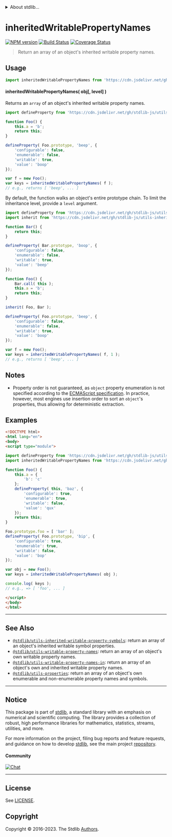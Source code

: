 <!--

@license Apache-2.0

Copyright (c) 2018 The Stdlib Authors.

Licensed under the Apache License, Version 2.0 (the "License");
you may not use this file except in compliance with the License.
You may obtain a copy of the License at

   http://www.apache.org/licenses/LICENSE-2.0

Unless required by applicable law or agreed to in writing, software
distributed under the License is distributed on an "AS IS" BASIS,
WITHOUT WARRANTIES OR CONDITIONS OF ANY KIND, either express or implied.
See the License for the specific language governing permissions and
limitations under the License.

-->


<details>
  <summary>
    About stdlib...
  </summary>
  <p>We believe in a future in which the web is a preferred environment for numerical computation. To help realize this future, we've built stdlib. stdlib is a standard library, with an emphasis on numerical and scientific computation, written in JavaScript (and C) for execution in browsers and in Node.js.</p>
  <p>The library is fully decomposable, being architected in such a way that you can swap out and mix and match APIs and functionality to cater to your exact preferences and use cases.</p>
  <p>When you use stdlib, you can be absolutely certain that you are using the most thorough, rigorous, well-written, studied, documented, tested, measured, and high-quality code out there.</p>
  <p>To join us in bringing numerical computing to the web, get started by checking us out on <a href="https://github.com/stdlib-js/stdlib">GitHub</a>, and please consider <a href="https://opencollective.com/stdlib">financially supporting stdlib</a>. We greatly appreciate your continued support!</p>
</details>

# inheritedWritablePropertyNames

[![NPM version][npm-image]][npm-url] [![Build Status][test-image]][test-url] [![Coverage Status][coverage-image]][coverage-url] <!-- [![dependencies][dependencies-image]][dependencies-url] -->

> Return an array of an object's inherited writable property names.



<section class="usage">

## Usage

<!-- eslint-disable id-length -->

```javascript
import inheritedWritablePropertyNames from 'https://cdn.jsdelivr.net/gh/stdlib-js/utils-inherited-writable-property-names@esm/index.mjs';
```

#### inheritedWritablePropertyNames( obj\[, level] )

Returns an `array` of an object's inherited writable property names.

<!-- eslint-disable id-length -->

```javascript
import defineProperty from 'https://cdn.jsdelivr.net/gh/stdlib-js/utils-define-property@esm/index.mjs';

function Foo() {
    this.a = 'b';
    return this;
}

defineProperty( Foo.prototype, 'beep', {
    'configurable': false,
    'enumerable': false,
    'writable': true,
    'value': 'boop'
});

var f = new Foo();
var keys = inheritedWritablePropertyNames( f );
// e.g., returns [ 'beep', ... ]
```

By default, the function walks an object's entire prototype chain. To limit the inheritance level, provide a `level` argument.

<!-- eslint-disable id-length -->

```javascript
import defineProperty from 'https://cdn.jsdelivr.net/gh/stdlib-js/utils-define-property@esm/index.mjs';
import inherit from 'https://cdn.jsdelivr.net/gh/stdlib-js/utils-inherit@esm/index.mjs';

function Bar() {
    return this;
}

defineProperty( Bar.prototype, 'boop', {
    'configurable': false,
    'enumerable': false,
    'writable': true,
    'value': 'beep'
});

function Foo() {
    Bar.call( this );
    this.a = 'b';
    return this;
}

inherit( Foo, Bar );

defineProperty( Foo.prototype, 'beep', {
    'configurable': false,
    'enumerable': false,
    'writable': true,
    'value': 'boop'
});

var f = new Foo();
var keys = inheritedWritablePropertyNames( f, 1 );
// e.g., returns [ 'beep', ... ]
```

</section>

<!-- /.usage -->

<section class="notes">

## Notes

-   Property order is not guaranteed, as `object` property enumeration is not specified according to the [ECMAScript specification][ecma-262-for-in]. In practice, however, most engines use insertion order to sort an `object`'s properties, thus allowing for deterministic extraction.

</section>

<!-- /.notes -->

<section class="examples">

## Examples

<!-- eslint-disable id-length -->

<!-- eslint no-undef: "error" -->

```html
<!DOCTYPE html>
<html lang="en">
<body>
<script type="module">

import defineProperty from 'https://cdn.jsdelivr.net/gh/stdlib-js/utils-define-property@esm/index.mjs';
import inheritedWritablePropertyNames from 'https://cdn.jsdelivr.net/gh/stdlib-js/utils-inherited-writable-property-names@esm/index.mjs';

function Foo() {
    this.a = {
        'b': 'c'
    };
    defineProperty( this, 'baz', {
        'configurable': true,
        'enumerable': true,
        'writable': false,
        'value': 'qux'
    });
    return this;
}

Foo.prototype.foo = [ 'bar' ];
defineProperty( Foo.prototype, 'bip', {
    'configurable': true,
    'enumerable': true,
    'writable': false,
    'value': 'bop'
});

var obj = new Foo();
var keys = inheritedWritablePropertyNames( obj );

console.log( keys );
// e.g., => [ 'foo', ... ]

</script>
</body>
</html>
```

</section>

<!-- /.examples -->

<!-- Section for related `stdlib` packages. Do not manually edit this section, as it is automatically populated. -->

<section class="related">

* * *

## See Also

-   <span class="package-name">[`@stdlib/utils-inherited-writable-property-symbols`][@stdlib/utils/inherited-writable-property-symbols]</span><span class="delimiter">: </span><span class="description">return an array of an object's inherited writable symbol properties.</span>
-   <span class="package-name">[`@stdlib/utils-writable-property-names`][@stdlib/utils/writable-property-names]</span><span class="delimiter">: </span><span class="description">return an array of an object's own writable property names.</span>
-   <span class="package-name">[`@stdlib/utils-writable-property-names-in`][@stdlib/utils/writable-property-names-in]</span><span class="delimiter">: </span><span class="description">return an array of an object's own and inherited writable property names.</span>
-   <span class="package-name">[`@stdlib/utils-properties`][@stdlib/utils/properties]</span><span class="delimiter">: </span><span class="description">return an array of an object's own enumerable and non-enumerable property names and symbols.</span>

</section>

<!-- /.related -->

<!-- Section for all links. Make sure to keep an empty line after the `section` element and another before the `/section` close. -->


<section class="main-repo" >

* * *

## Notice

This package is part of [stdlib][stdlib], a standard library with an emphasis on numerical and scientific computing. The library provides a collection of robust, high performance libraries for mathematics, statistics, streams, utilities, and more.

For more information on the project, filing bug reports and feature requests, and guidance on how to develop [stdlib][stdlib], see the main project [repository][stdlib].

#### Community

[![Chat][chat-image]][chat-url]

---

## License

See [LICENSE][stdlib-license].


## Copyright

Copyright &copy; 2016-2023. The Stdlib [Authors][stdlib-authors].

</section>

<!-- /.stdlib -->

<!-- Section for all links. Make sure to keep an empty line after the `section` element and another before the `/section` close. -->

<section class="links">

[npm-image]: http://img.shields.io/npm/v/@stdlib/utils-inherited-writable-property-names.svg
[npm-url]: https://npmjs.org/package/@stdlib/utils-inherited-writable-property-names

[test-image]: https://github.com/stdlib-js/utils-inherited-writable-property-names/actions/workflows/test.yml/badge.svg?branch=main
[test-url]: https://github.com/stdlib-js/utils-inherited-writable-property-names/actions/workflows/test.yml?query=branch:main

[coverage-image]: https://img.shields.io/codecov/c/github/stdlib-js/utils-inherited-writable-property-names/main.svg
[coverage-url]: https://codecov.io/github/stdlib-js/utils-inherited-writable-property-names?branch=main

<!--

[dependencies-image]: https://img.shields.io/david/stdlib-js/utils-inherited-writable-property-names.svg
[dependencies-url]: https://david-dm.org/stdlib-js/utils-inherited-writable-property-names/main

-->

[chat-image]: https://img.shields.io/gitter/room/stdlib-js/stdlib.svg
[chat-url]: https://app.gitter.im/#/room/#stdlib-js_stdlib:gitter.im

[stdlib]: https://github.com/stdlib-js/stdlib

[stdlib-authors]: https://github.com/stdlib-js/stdlib/graphs/contributors

[umd]: https://github.com/umdjs/umd
[es-module]: https://developer.mozilla.org/en-US/docs/Web/JavaScript/Guide/Modules

[deno-url]: https://github.com/stdlib-js/utils-inherited-writable-property-names/tree/deno
[umd-url]: https://github.com/stdlib-js/utils-inherited-writable-property-names/tree/umd
[esm-url]: https://github.com/stdlib-js/utils-inherited-writable-property-names/tree/esm
[branches-url]: https://github.com/stdlib-js/utils-inherited-writable-property-names/blob/main/branches.md

[stdlib-license]: https://raw.githubusercontent.com/stdlib-js/utils-inherited-writable-property-names/main/LICENSE

[ecma-262-for-in]: https://262.ecma-international.org/5.1/#sec-12.6.4

<!-- <related-links> -->

[@stdlib/utils/inherited-writable-property-symbols]: https://github.com/stdlib-js/utils-inherited-writable-property-symbols/tree/esm

[@stdlib/utils/writable-property-names]: https://github.com/stdlib-js/utils-writable-property-names/tree/esm

[@stdlib/utils/writable-property-names-in]: https://github.com/stdlib-js/utils-writable-property-names-in/tree/esm

[@stdlib/utils/properties]: https://github.com/stdlib-js/utils-properties/tree/esm

<!-- </related-links> -->

</section>

<!-- /.links -->
